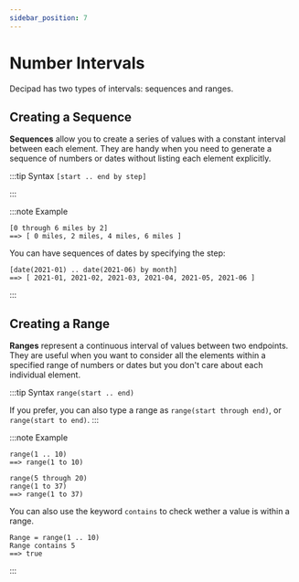 ```yaml
---
sidebar_position: 7
---
```


# Number Intervals

Decipad has two types of intervals: sequences and ranges.

## Creating a Sequence

**Sequences** allow you to create a series of values with a constant interval between each element. They are handy when you need to generate a sequence of numbers or dates without listing each element explicitly.

:::tip Syntax
`[start .. end by step]`

:::

:::note Example

```deci live
[0 through 6 miles by 2]
==> [ 0 miles, 2 miles, 4 miles, 6 miles ]
```

You can have sequences of dates by specifying the step:

```deci live
[date(2021-01) .. date(2021-06) by month]
==> [ 2021-01, 2021-02, 2021-03, 2021-04, 2021-05, 2021-06 ]
```

:::

## Creating a Range

**Ranges** represent a continuous interval of values between two endpoints. They are useful when you want to consider all the elements within a specified range of numbers or dates but you don't care about each individual element.

:::tip Syntax
`range(start .. end)`

If you prefer, you can also type a range as `range(start through end)`, or `range(start to end)`.
:::

:::note Example

```deci live
range(1 .. 10)
==> range(1 to 10)
```

```deci live
range(5 through 20)
range(1 to 37)
==> range(1 to 37)
```

You can also use the keyword `contains` to check wether a value is within a range.

```deci live
Range = range(1 .. 10)
Range contains 5
==> true
```

:::
